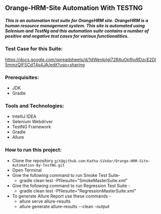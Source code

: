 ## Orange-HRM-Site Automation With TESTNG

##### This is an automation test suite for OrangeHRM site. OrangeHRM is a human resource management system. This site is automated using Selenium and TestNg and this automation suite contains a number of positive and negative test cases for various functionalities.

### Test Case for this Suite: 

 https://docs.google.com/spreadsheets/d/1dWenlpIgI72RAuOpfhvRDzcE2Dl5mmzQIFSCdT4s4JA/edit?usp=sharing

### Prerequisites: 
 -  JDK
 -  Gradle
### Tools and Technologies:
 - IntelliJ IDEA
 - Selenium Webdriver
 - TestNG Framework
 - Gradle
 - Allure
### How to run this project: 
 - Clone the repository ``` git@github.com:Katha-Sikdar/Orange-HRM-Site-Automation-By-TestNG.git ```
 -  Open Terminal
 -  Give the following command to run Smoke Test Suite-
      - gradle clean test -Pfilesuite="SmokeMasterSuite.xml"
  - Give the following command to run Regression Test Suite -
      - gradle clean test -Pfilesuite="RegressionMasterSuite.xml"
   - To generate Allure Report use these commands -
       - allure serve allure-results
       - allure generate allure-results --clean -output 


